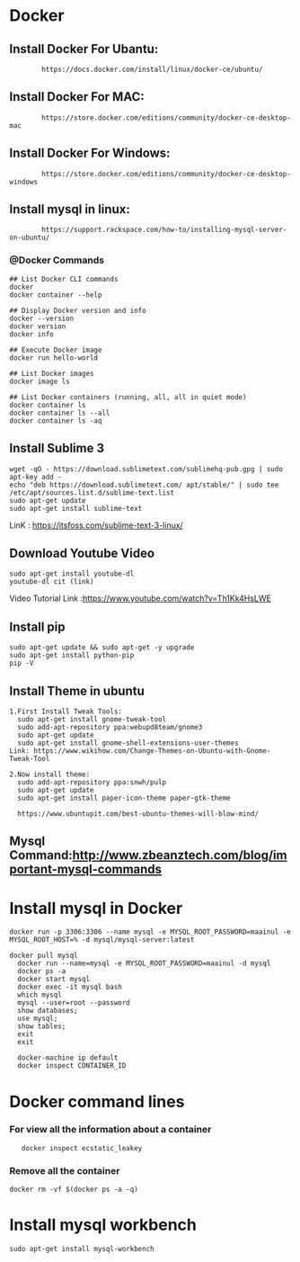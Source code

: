 # Docker 
## Install Docker For Ubantu: 
            https://docs.docker.com/install/linux/docker-ce/ubuntu/
## Install Docker For MAC: 
            https://store.docker.com/editions/community/docker-ce-desktop-mac
## Install Docker For Windows:
            https://store.docker.com/editions/community/docker-ce-desktop-windows
## Install mysql in linux:
            https://support.rackspace.com/how-to/installing-mysql-server-on-ubuntu/
### @Docker Commands
```
## List Docker CLI commands
docker
docker container --help

## Display Docker version and info
docker --version
docker version
docker info

## Execute Docker image
docker run hello-world

## List Docker images
docker image ls

## List Docker containers (running, all, all in quiet mode)
docker container ls
docker container ls --all
docker container ls -aq
```
## Install Sublime 3
```
wget -qO - https://download.sublimetext.com/sublimehq-pub.gpg | sudo apt-key add -
echo "deb https://download.sublimetext.com/ apt/stable/" | sudo tee /etc/apt/sources.list.d/sublime-text.list
sudo apt-get update
sudo apt-get install sublime-text
```
LinK : https://itsfoss.com/sublime-text-3-linux/
## Download Youtube Video 
```
sudo apt-get install youtube-dl
youtube-dl cit (link)
```
Video Tutorial Link :https://www.youtube.com/watch?v=Th1Kk4HsLWE 
## Install pip
```
sudo apt-get update && sudo apt-get -y upgrade
sudo apt-get install python-pip
pip -V
```
## Install Theme in ubuntu
```
1.First Install Tweak Tools:
  sudo apt-get install gnome-tweak-tool
  sudo add-apt-repository ppa:webupd8team/gnome3
  sudo apt-get update
  sudo apt-get install gnome-shell-extensions-user-themes
Link: https://www.wikihow.com/Change-Themes-on-Ubuntu-with-Gnome-Tweak-Tool
  
2.Now install theme:
  sudo add-apt-repository ppa:snwh/pulp
  sudo apt-get update
  sudo apt-get install paper-icon-theme paper-gtk-theme
  
  https://www.ubuntupit.com/best-ubuntu-themes-will-blow-mind/  
```
## Mysql Command:http://www.zbeanztech.com/blog/important-mysql-commands
# Install mysql in Docker
```
docker run -p 3306:3306 --name mysql -e MYSQL_ROOT_PASSWORD=maainul -e MYSQL_ROOT_HOST=% -d mysql/mysql-server:latest

docker pull mysql
  docker run --name=mysql -e MYSQL_ROOT_PASSWORD=maainul -d mysql
  docker ps -a
  docker start mysql
  docker exec -it mysql bash
  which mysql
  mysql --user=root --password
  show databases;
  use mysql;
  show tables;
  exit
  exit
  
  docker-machine ip default
  docker inspect CONTAINER_ID
  ```
  # Docker command lines
  ### For view all the information about a container
 ```
    docker inspect ecstatic_leakey
 ```
 ### Remove all the container 
 ```
 docker rm -vf $(docker ps -a -q)
 ```
# Install mysql workbench
```
sudo apt-get install mysql-workbench
```

